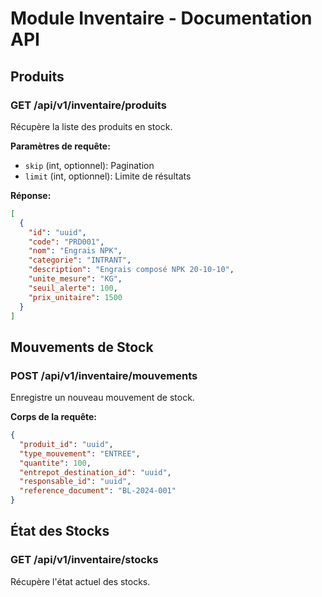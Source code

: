 # Module Inventaire - Documentation API

## Produits

### GET /api/v1/inventaire/produits
Récupère la liste des produits en stock.

**Paramètres de requête:**
- `skip` (int, optionnel): Pagination
- `limit` (int, optionnel): Limite de résultats

**Réponse:**
```json
[
  {
    "id": "uuid",
    "code": "PRD001",
    "nom": "Engrais NPK",
    "categorie": "INTRANT",
    "description": "Engrais composé NPK 20-10-10",
    "unite_mesure": "KG",
    "seuil_alerte": 100,
    "prix_unitaire": 1500
  }
]
```

## Mouvements de Stock

### POST /api/v1/inventaire/mouvements
Enregistre un nouveau mouvement de stock.

**Corps de la requête:**
```json
{
  "produit_id": "uuid",
  "type_mouvement": "ENTREE",
  "quantite": 100,
  "entrepot_destination_id": "uuid",
  "responsable_id": "uuid",
  "reference_document": "BL-2024-001"
}
```

## État des Stocks

### GET /api/v1/inventaire/stocks
Récupère l'état actuel des stocks.